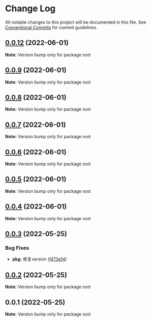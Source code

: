 # Change Log

All notable changes to this project will be documented in this file.
See [Conventional Commits](https://conventionalcommits.org) for commit guidelines.

## [0.0.12](https://github.com/payne608/lerna-best-practice/compare/v0.0.9...v0.0.12) (2022-06-01)

**Note:** Version bump only for package root





## [0.0.9](https://github.com/payne608/lerna-best-practice/compare/v0.0.8...v0.0.9) (2022-06-01)

**Note:** Version bump only for package root





## [0.0.8](https://github.com/payne608/lerna-best-practice/compare/v0.0.7...v0.0.8) (2022-06-01)

**Note:** Version bump only for package root





## [0.0.7](https://github.com/payne608/lerna-best-practice/compare/v0.0.6...v0.0.7) (2022-06-01)

**Note:** Version bump only for package root





## [0.0.6](https://github.com/payne608/lerna-best-practice/compare/v0.0.5...v0.0.6) (2022-06-01)

**Note:** Version bump only for package root





## [0.0.5](https://github.com/payne608/lerna-best-practice/compare/v0.0.4...v0.0.5) (2022-06-01)

**Note:** Version bump only for package root





## [0.0.4](https://github.com/payne608/lerna-best-practice/compare/v0.0.3...v0.0.4) (2022-06-01)

**Note:** Version bump only for package root





## [0.0.3](https://github.com/payne608/lerna-best-practice/compare/v0.0.2...v0.0.3) (2022-05-25)


### Bug Fixes

* **pkg:** 修复version ([f473e14](https://github.com/payne608/lerna-best-practice/commit/f473e148660569585bbb8ee440825cfdffa7873c))





## [0.0.2](https://github.com/payne608/lerna-best-practice/compare/v0.0.1...v0.0.2) (2022-05-25)

**Note:** Version bump only for package root





## 0.0.1 (2022-05-25)

**Note:** Version bump only for package root
